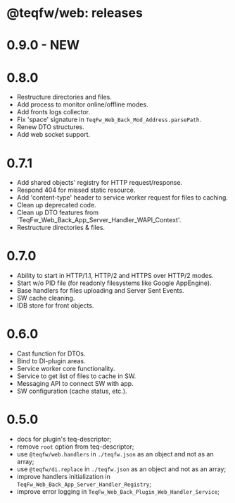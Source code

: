 # @teqfw/web: releases

# 0.9.0 - NEW

# 0.8.0

* Restructure directories and files.
* Add process to monitor online/offline modes.
* Add fronts logs collector.
* Fix 'space' signature in `TeqFw_Web_Back_Mod_Address.parsePath`.
* Renew DTO structures.
* Add web socket support.

# 0.7.1

* Add shared objects' registry for HTTP request/response.
* Respond 404 for missed static resource.
* Add 'content-type' header to service worker request for files to caching.
* Clean up deprecated code.
* Clean up DTO features from 'TeqFw_Web_Back_App_Server_Handler_WAPI_Context'.
* Restructure directories & files.

# 0.7.0

* Ability to start in HTTP/1.1, HTTP/2 and HTTPS over HTTP/2 modes.
* Start w/o PID file (for readonly filesystems like Google AppEngine).
* Base handlers for files uploading and Server Sent Events.
* SW cache cleaning.
* IDB store for front objects.

# 0.6.0

* Cast function for DTOs.
* Bind to DI-plugin areas.
* Service worker core functionality.
* Service to get list of files to cache in SW.
* Messaging API to connect SW with app.
* SW configuration (cache status, etc.).

# 0.5.0

* docs for plugin's teq-descriptor;
* remove `root` option from teq-descriptor;
* use `@teqfw/web.handlers` in `./teqfw.json` as an object and not as an array;
* use `@teqfw/di.replace` in `./teqfw.json` as an object and not as an array;
* improve handlers initialization in `TeqFw_Web_Back_App_Server_Handler_Registry`;
* improve error logging in `TeqFw_Web_Back_Plugin_Web_Handler_Service`;
